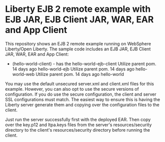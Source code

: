 # Liberty EJB 2 remote example with EJB JAR, EJB Client JAR, WAR, EAR and App Client

This repository shows an EJB 2 remote example running on WebSphere Liberty/Open Liberty. The sample code includes an EJB JAR, EJB Client JAR, WAR, EAR and App Client:

* (hello-world-client) - has the 
hello-world-ejb-client
Utilize parent pom.
14 days ago
hello-world-ejb
Utilize parent pom.
14 days ago
hello-world-web
Utilize parent pom.
14 days ago
hello-world

You may use the default unsecured server.xml and client.xml files for this example. However, you can also opt to use the secure versions of configuration. If you do use the secure configuration, the client and server SSL configurations must match. The easiest way to ensure this is having the Liberty server generate them and copying over the configuration files to the client.

Just run the server successfully first with the deployed EAR. Then copy over the key.p12 and ltpa.keys files from the server's resources/security directory to the client's resources/security directory before running the client.
